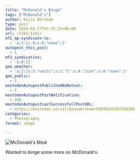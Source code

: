 ```yaml
---
title: "McDonald's Binge"
tags: ["McDonald's"]
author: Rajiv Abraham
type: post
date: 2018-04-27T07:33:25+00:00
url: /1341/1341/
mf2_mp-syndicate-to:
  - 'a:1:{i:0;s:4:"none";}'
autopost_this_post:
  - 1
mf2_syndication:
  - 'a:0:{}'
geo_weather:
  - 'a:2:{s:5:"units";s:1:"C";s:4:"icon";s:4:"none";}'
geo_public:
  - 1
mastodonAutopostPublishedNoRetoot:
  - 1
mastodonAutopostPostNotification:
  - 200
mastodonAutopostLastSuccessfullPostURL:
  - https://mastodon.social/@unoabraham/99930239387509366
categories:
  - Photography
format: image

---
```

![McDonald's Meal](/images/IMG_20180428_131159.jpg "McDonald's Meal")

Wanted to binge some more on McDonald's.
